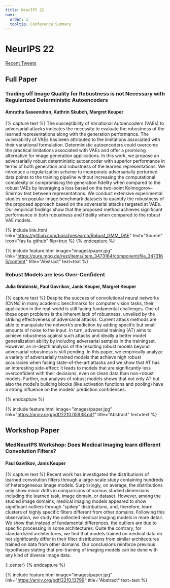 ```yaml
---
title: NeurIPS 22
nav:
  order: 2
  tooltip: Conference Summary 
---
```


# <i class="fas fa-microscope"></i>NeurIPS 22

<!-- Twitter embeds from https://publish.twitter.com/ -->

<a class="twitter-timeline" data-width="1000" data-height="1200" href="https://twitter.com/KeuperLabs?ref_src=twsrc%5Etfw">Recent Tweets</a> <script async src="https://platform.twitter.com/widgets.js" charset="utf-8"></script>

## Full Paper

### Trading off Image Quality for Robustness is not Necessary with Regularized Deterministic Autoencoders
#### Amrutha Saseendran, Kathrin Skubch, Margret Keuper
{% capture text %}
The susceptibility of Variational Autoencoders (VAEs) to adversarial attacks indicates the necessity to evaluate the robustness of the learned representations along
with the generation performance. The vulnerability of VAEs has been attributed
to the limitations associated with their variational formulation. Deterministic autoencoders could overcome the practical limitations associated with VAEs and
offer a promising alternative for image generation applications. In this work, we
propose an adversarially robust deterministic autoencoder with superior performance in terms of both generation and robustness of the learned representations.
We introduce a regularization scheme to incorporate adversarially perturbed data
points to the training pipeline without increasing the computational complexity or compromising the generation fidelity when compared to the robust VAEs
by leveraging a loss based on the two-point Kolmogorov–Smirnov test between
representations. We conduct extensive experimental studies on popular image
benchmark datasets to quantify the robustness of the proposed approach based
on the adversarial attacks targeted at VAEs. Our empirical findings show that the
proposed method achieves significant performance in both robustness and fidelity
when compared to the robust VAE models.

{%
  include link.html
  link="https://github.com/boschresearch/Robust_GMM_DAE"
  text="Source"
  icon="fas fa-github"
  flip=true
%}
{% endcapture %}

{%
  include feature.html
  image="images/paper.jpg"
  link="https://pure.mpg.de/rest/items/item_3473164/component/file_3473165/content"
  title="Abstract"
  text=text
%}

### Robust Models are less Over-Confident 
#### Julia Grabinski, Paul Gavrikov, Janis Keuper, Margret Keuper
{% capture text %}
Despite the success of convolutional neural networks (CNNs) in many academic
benchmarks for computer vision tasks, their application in the real-world is still
facing fundamental challenges. One of these open problems is the inherent lack of
robustness, unveiled by the striking effectiveness of adversarial attacks. Current
attack methods are able to manipulate the network’s prediction by adding specific
but small amounts of noise to the input. In turn, adversarial training (AT) aims to
achieve robustness against such attacks and ideally a better model generalization
ability by including adversarial samples in the trainingset. However, an in-depth
analysis of the resulting robust models beyond adversarial robustness is still pending. In this paper, we empirically analyze a variety of adversarially trained models
that achieve high robust accuracies when facing state-of-the-art attacks and we
show that AT has an interesting side-effect: it leads to models that are significantly
less overconfident with their decisions, even on clean data than non-robust models.
Further, our analysis of robust models shows that not only AT but also the model’s
building blocks (like activation functions and pooling) have a strong influence on
the models’ prediction confidences.

{% endcapture %}

{%
  include feature.html
  image="images/paper.jpg"
  link="https://arxiv.org/pdf/2210.05938.pdf"
  title="Abstract"
  text=text
%}

## Workshop Paper

### MedNeurIPS Workshop: Does Medical Imaging learn different Convolution Filters?
#### Paul Gavrikov, Janis Keuper
{% capture text %}
Recent work has investigated the distributions of learned convolution filters through a large-scale study containing hundreds of heterogeneous image models. Surprisingly, on average, the distributions only show minor drifts in comparisons of various studied dimensions including the learned task, image domain, or dataset. However, among the studied image domains, medical imaging models appeared to show significant outliers through "spikey" distributions, and, therefore, learn clusters of highly specific filters different from other domains. Following this observation, we study the collected medical imaging models in more detail. We show that instead of fundamental differences, the outliers are due to specific processing in some architectures. Quite the contrary, for standardized architectures, we find that models trained on medical data do not significantly differ in their filter distributions from similar architectures trained on data from other domains. Our conclusions reinforce previous hypotheses stating that pre-training of imaging models can be done with any kind of diverse image data.

{:.center}
{% endcapture %}

{%
  include feature.html
  image="images/paper.jpg"
  link="https://arxiv.org/pdf/2210.13799"
  title="Abstract"
  text=text
%}
